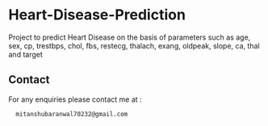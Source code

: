# Heart-Disease-Prediction
Project to predict Heart Disease on the basis of parameters such as age, sex, cp, trestbps, chol, fbs, restecg, thalach, exang, oldpeak, slope, ca, thal and target

## Contact
For any enquiries please contact me at :
      
      mitanshubaranwal70232@gmail.com
      
